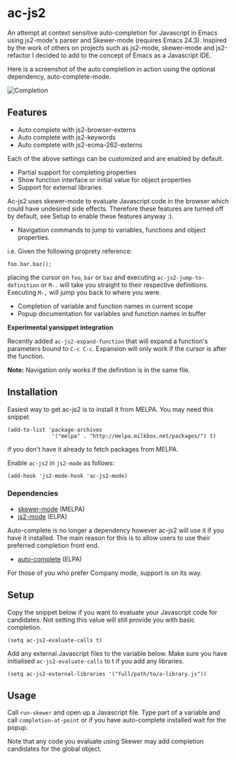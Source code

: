 # ac-js2

An attempt at context sensitive auto-completion for Javascript in Emacs using
js2-mode's parser and Skewer-mode (requires Emacs 24.3). Inspired by the work of others on
projects such as js2-mode, skewer-mode and js2-refactor I decided to
add to the concept of Emacs as a Javascript IDE.

Here is a screenshot of the auto completion in action using the
optional dependency, auto-complete-mode.

![Completion](https://raw.github.com/ScottyB/ac-js2/master/images/function-interface.png)

## Features

 * Auto complete with js2-browser-externs
 * Auto complete with js2-keywords
 * Auto complete with js2-ecma-262-externs

Each of the above settings can be customized and are enabled by default.

 * Partial support for completing properties
 * Show function interface or initial value for object properties
 * Support for external libraries

Ac-js2 uses skewer-mode to evaluate Javascript code in the browser
which could have undesired side effects. Therefore these features are
turned off by default, see Setup to enable these features anyway :).

 * Navigation commands to jump to variables, functions and object properties.

i.e. Given the following proprety reference:

```
foo.bar.baz();
```

placing the cursor on `foo`, `bar` or `baz` and executing
`ac-js2-jump-to-definition` or `M-.` will take you straight to their respective
definitions. Executing `M-,` will jump you back to where you were.

 * Completion of variable and function names in current scope
 * Popup documentation for variables and function names in buffer

**Experimental yansippet integration**

Recently added `ac-js2-expand-function` that will expand a function's
parameters bound to `C-c C-c`. Expansion will only work if the cursor
is after the function.

**Note:** Navigation only works if the definition is in the same file.

## Installation

Easiest way to get ac-js2 is to install it from MELPA. You may need this snippet

```
(add-to-list 'package-archives
              '("melpa" . "http://melpa.milkbox.net/packages/") t)
```

if you don't have it already to fetch packages from MELPA.

Enable `ac-js2` in `js2-mode` as follows:

```
(add-hook 'js2-mode-hook 'ac-js2-mode)
```

### Dependencies

 * [skewer-mode](https://github.com/skeeto/skewer-mode) (MELPA)
 * [js2-mode](https://github.com/mooz/js2-mode) (ELPA)

Auto-complete is no longer a dependency however ac-js2 will use it if
you have it installed. The main reason for this is to allow users to
use their preferred completion front end.

 * [auto-complete](https://github.com/auto-complete/auto-complete) (ELPA)

 For those of you who prefer Company mode, support is on its way.

## Setup

Copy the snippet below if you want to evaluate your Javascript code
for candidates. Not setting this value will still provide you with
basic completion.

```
(setq ac-js2-evaluate-calls t)
```

Add any external Javascript files to the variable below. Make sure you
have initialised `ac-js2-evaluate-calls` to t if you add any libraries.

```
(setq ac-js2-external-libraries '("full/path/to/a-library.js"))
```

## Usage

Call `run-skewer` and open up a Javascript file. Type part of a
variable and call `completion-at-point` or if you have auto-complete
installed wait for the popup.

Note that any code you evaluate using Skewer may add completion
candidates for the global object.
